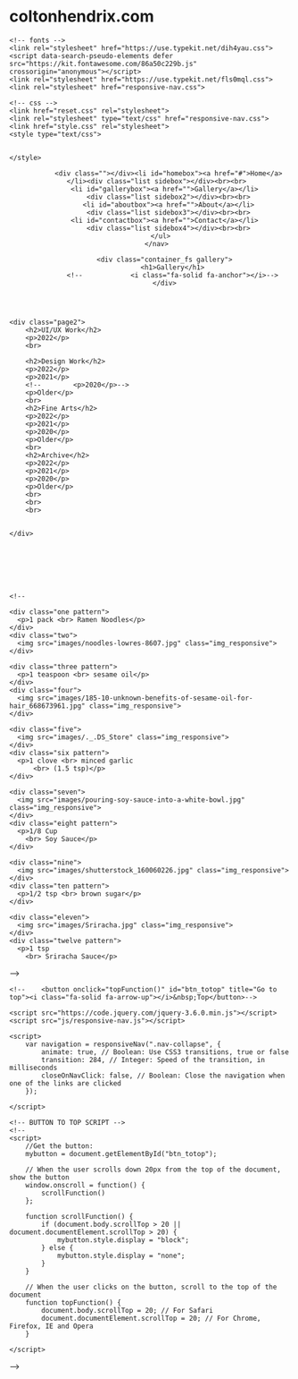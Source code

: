 # coltonhendrix.com


<!doctype html>
<html>

<head>
    <meta charset="UTF-8">
    <meta name="viewport" content="width=device-width, initial-scale=1, shrink-to-fit=no">
    <title>Colton Hendrix Designs</title>


    <!-- fonts -->
    <link rel="stylesheet" href="https://use.typekit.net/dih4yau.css">
    <script data-search-pseudo-elements defer src="https://kit.fontawesome.com/86a50c229b.js" crossorigin="anonymous"></script>
    <link rel="stylesheet" href="https://use.typekit.net/fls0mql.css">
    <link rel="stylesheet" href="responsive-nav.css">

    <!-- css -->
    <link href="reset.css" rel="stylesheet">
    <link rel="stylesheet" type="text/css" href="responsive-nav.css">
    <link href="style.css" rel="stylesheet">
    <style type="text/css">


    </style>

</head>


<body>



  <header> 
    <nav class="nav-collapse">
      <ul>
          
          <div class=""></div><li id="homebox"><a href="#">Home</a></li><div class="list sidebox"></div><br><br>
        <li id="gallerybox"><a href="">Gallery</a></li>
          <div class="list sidebox2"></div><br><br>
          <li id="aboutbox"><a href="">About</a></li>
          <div class="list sidebox3"></div><br><br>
        <li id="contactbox"><a href="">Contact</a></li>
          <div class="list sidebox4"></div><br><br>
      </ul>
    </nav>
  
<!--
        <div class="navbox"></div>
        <nav class="nav-collapse">
            <ul>
                <li><a href="portfolio.html">Home</a>
                </li>
                <h1><a href="portfolio_gallery.html"> Gallery </a></h1>
                <li>
                    <a href="portfolio_about.html">About</a>
                </li>
                <li>
                    <a href="">Contact</a>
                </li>
            </ul>
        </nav>
-->



        <div class="container_fs gallery">
            <h1>Gallery</h1>
            <!--            <i class="fa-solid fa-anchor"></i>-->
        </div>
</header>
    
    <div class="page2">
        <h2>UI/UX Work</h2>
        <p>2022</p>
        <br>

        <h2>Design Work</h2>
        <p>2022</p>
        <p>2021</p>
        <!--        <p>2020</p>-->
        <p>Older</p>
        <br>
        <h2>Fine Arts</h2>
        <p>2022</p>
        <p>2021</p>
        <p>2020</p>
        <p>Older</p>
        <br>
        <h2>Archive</h2>
        <p>2022</p>
        <p>2021</p>
        <p>2020</p>
        <p>Older</p>
        <br>
        <br>
        <br>


    </div>







    <!--
<div id="thegrid">
    
    <div class="one pattern">
      <p>1 pack <br> Ramen Noodles</p>
    </div>
    <div class="two">
      <img src="images/noodles-lowres-8607.jpg" class="img_responsive">
    </div>

    <div class="three pattern">
      <p>1 teaspoon <br> sesame oil</p>
    </div>
    <div class="four">
      <img src="images/185-10-unknown-benefits-of-sesame-oil-for-hair_668673961.jpg" class="img_responsive">
    </div>

    <div class="five">
      <img src="images/._.DS_Store" class="img_responsive">
    </div>
    <div class="six pattern">
      <p>1 clove <br> minced garlic 
          <br> (1.5 tsp)</p>
    </div>

    <div class="seven">
      <img src="images/pouring-soy-sauce-into-a-white-bowl.jpg" class="img_responsive">
    </div>
    <div class="eight pattern">
      <p>1/8 Cup
        <br> Soy Sauce</p>
    </div>
          
    <div class="nine">
      <img src="images/shutterstock_160060226.jpg" class="img_responsive">
    </div>
    <div class="ten pattern">
      <p>1/2 tsp <br> brown sugar</p>
    </div>

    <div class="eleven">
      <img src="images/Sriracha.jpg" class="img_responsive">
    </div>
    <div class="twelve pattern">
      <p>1 tsp
        <br> Sriracha Sauce</p>
  </div>
    </div>
-->

    <!--    <button onclick="topFunction()" id="btn_totop" title="Go to top"><i class="fa-solid fa-arrow-up"></i>&nbsp;Top</button>-->

    <script src="https://code.jquery.com/jquery-3.6.0.min.js"></script>
    <script src="js/responsive-nav.js"></script>

    <script>
        var navigation = responsiveNav(".nav-collapse", {
            animate: true, // Boolean: Use CSS3 transitions, true or false
            transition: 284, // Integer: Speed of the transition, in milliseconds
            closeOnNavClick: false, // Boolean: Close the navigation when one of the links are clicked
        });

    </script>

    <!-- BUTTON TO TOP SCRIPT -->
    <!--
    <script>
        //Get the button:
        mybutton = document.getElementById("btn_totop");

        // When the user scrolls down 20px from the top of the document, show the button
        window.onscroll = function() {
            scrollFunction()
        };

        function scrollFunction() {
            if (document.body.scrollTop > 20 || document.documentElement.scrollTop > 20) {
                mybutton.style.display = "block";
            } else {
                mybutton.style.display = "none";
            }
        }

        // When the user clicks on the button, scroll to the top of the document
        function topFunction() {
            document.body.scrollTop = 20; // For Safari
            document.documentElement.scrollTop = 20; // For Chrome, Firefox, IE and Opera
        }

    </script>
-->




</body>

</html>


